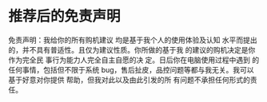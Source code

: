 # 推荐后的免责声明

免责声明：我给你的所有购机建议 均是基于我个人的使用体验及认知 水平而提出的，并不具有普适性。且仅为建议性质。你所做的基于我 的建议的购机决定是你作为完全民 事行为能力人完全自主自愿的决 定。日后你在电脑使用过程中遇到 的任何事情，包括但不限于系统 bug，售后扯皮，品控问题等都与我无关。我可以基于好意对你提供 帮助，但我对此以及由此引发的所 有问题不承担任何形式的责任。